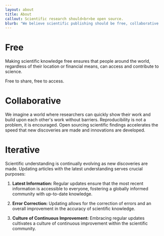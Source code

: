 ```yaml
---
layout: about
title: About
callout: Scientific research should<br>be open source.
blurb: "We believe scientific publishing should be free, collaborative and iterative---all things open source!"
---
```


# Free

Making scientific knowledge free ensures that people around the world, regardless of their location or financial means, can access and contribute to science.

Free to share, free to access.

# Collaborative

We imagine a world where researchers can quickly show their work and build upon each other's work without barriers. Reproducibility is not a problem, it is encouraged. Open sourcing scientific findings accelerates the speed that new discoveries are made and innovations are developed.

# Iterative

Scientific understanding is continually evolving as new discoveries are made. Updating articles with the latest understanding serves crucial purposes:

1. **Latest Information:** Regular updates ensure that the most recent information is accessible to everyone, fostering a globally informed community with up-to-date knowledge.

1. **Error Correction:** Updating allows for the correction of errors and an overall improvement in the accuracy of scientific knowledge.

1. **Culture of Continuous Improvement:** Embracing regular updates cultivates a culture of continuous improvement within the scientific community.
